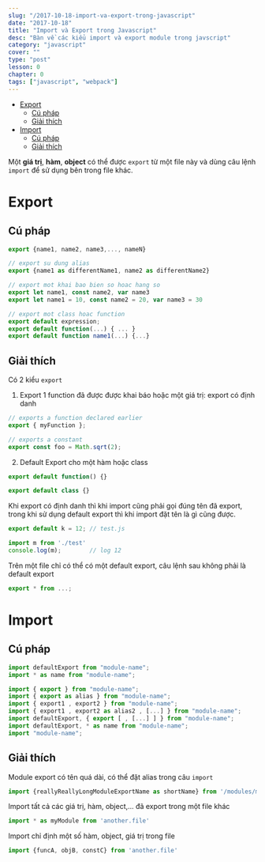 ```yaml
---
slug: "/2017-10-18-import-va-export-trong-javascript"
date: "2017-10-18"
title: "Import và Export trong Javascript"
desc: "Bàn về các kiểu import và export module trong javscript"
category: "javascript"
cover: ""
type: "post"
lesson: 0
chapter: 0
tags: ["javascript", "webpack"]
---
```


<!-- TOC -->

- [Export](#export)
  - [Cú pháp](#cú-pháp)
  - [Giải thích](#giải-thích)
- [Import](#import)
  - [Cú pháp](#cú-pháp-1)
  - [Giải thích](#giải-thích-1)

<!-- /TOC -->

Một **giá trị**, **hàm**, **object** có thể được `export` từ một file này và dùng câu lệnh `import` để sử dụng bên trong file khác.

# Export

## Cú pháp

```js
export {name1, name2, name3,..., nameN}

// export su dung alias
export {name1 as differentName1, name2 as differentName2}

// export mot khai bao bien so hoac hang so
export let name1, const name2, var name3
export let name1 = 10, const name2 = 20, var name3 = 30

// export mot class hoac function
export default expression;
export default function(...) { ... }
export default function name1(...) {...}
```

## Giải thích 

Có 2 kiểu `export`

1. Export 1 function đã được được khai báo hoặc một giá trị: export có định danh

```js
// exports a function declared earlier
export { myFunction }; 

// exports a constant
export const foo = Math.sqrt(2);
```

2. Default Export cho một hàm hoặc class

```js
export default function() {}

export default class {}
```

Khi export có định danh thì khi import cũng phải gọi đúng tên đã export, trong khi sử dụng default export thì khi import đặt tên là gì cũng được.

```js
export default k = 12; // test.js

import m from './test' 
console.log(m);        // log 12
```

Trên một file chỉ có thể có một default export, câu lệnh sau không phải là default export

```js
export * from ...;
```

# Import

## Cú pháp

```js
import defaultExport from "module-name";
import * as name from "module-name";

import { export } from "module-name";
import { export as alias } from "module-name";
import { export1 , export2 } from "module-name";
import { export1 , export2 as alias2 , [...] } from "module-name";
import defaultExport, { export [ , [...] ] } from "module-name";
import defaultExport, * as name from "module-name";
import "module-name";
```

## Giải thích

Module export có tên quá dài, có thể đặt alias trong câu `import`

```js
import {reallyReallyLongModuleExportName as shortName} from '/modules/my-module.js';
```

Import tất cả các giá trị, hàm, object,... đã export trong một file khác

```js
import * as myModule from 'another.file'
```

Import chỉ định một số hàm, object, giá trị trong file

```js
import {funcA, objB, constC} from 'another.file'
```